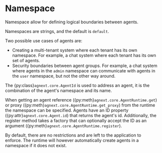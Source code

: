 # Namespace

Namespace allow for defining logical boundaries between agents.

Namespaces are strings, and the default is `default`.

Two possible use cases of agents are:

- Creating a multi-tenant system where each tenant has its own namespace. For
  example, a chat system where each tenant has its own set of agents.
- Security boundaries between agent groups. For example, a chat system where
  agents in the `admin` namespace can communicate with agents in the `user`
  namespace, but not the other way around.

The {py:class}`agnext.core.AgentId` is used to address an agent, it is the combination of the agent's namespace and its name.

When getting an agent reference ({py:meth}`agnext.core.AgentRuntime.get`) or proxy ({py:meth}`agnext.core.AgentRuntime.get_proxy`) from the runtime the namespace can be specified. Agents have an ID property ({py:attr}`agnext.core.Agent.id`) that returns the agent's id. Additionally, the register method takes a factory that can optionally accept the ID as an argument ({py:meth}`agnext.core.AgentRuntime.register`).

By default, there are no restrictions and are left to the application to enforce. The runtime will however automatically create agents in a namespace if it does not exist.
